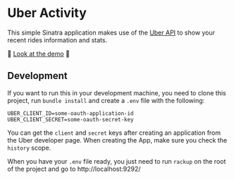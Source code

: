 # Uber Activity

This simple Sinatra application makes use of the [Uber API](https://developer.uber.com) to show your recent rides information and stats.

:eyes: [Look at the demo](https://uber-activity.herokuapp.com) :car:

## Development

If you want to run this in your development machine, you need to clone this
project, run `bundle install` and create a `.env` file with the following:

```shell
UBER_CLIENT_ID=some-oauth-application-id
UBER_CLIENT_SECRET=some-oauth-secret-key
```

You can get the `client` and `secret` keys after creating an application from the Uber developer page. When creating the App, make sure you check the `history` scope.

When you have your `.env` file ready, you just need to run `rackup` on the root
of the project and go to http://localhost:9292/
